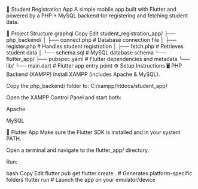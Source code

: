 📱 Student Registration App
A simple mobile app built with Flutter and powered by a PHP + MySQL backend for registering and fetching student data.

📁 Project Structure
graphql
Copy
Edit
student_registration_app/
├── php_backend/
│   ├── connect.php         # Database connection file
│   ├── register.php        # Handles student registration
│   ├── fetch.php           # Retrieves student data
│   └── schema.sql          # MySQL database schema
└── flutter_app/
    ├── pubspec.yaml        # Flutter dependencies and metadata
    └── lib/
        └── main.dart       # Flutter app entry point
⚙️ Setup Instructions
🖥️ PHP Backend (XAMPP)
Install XAMPP (includes Apache & MySQL).

Copy the php_backend/ folder to:
C:/xampp/htdocs/student_app/

Open the XAMPP Control Panel and start both:

Apache

MySQL



📲 Flutter App
Make sure the Flutter SDK is installed and in your system PATH.

Open a terminal and navigate to the flutter_app/ directory.

Run:

bash
Copy
Edit
flutter pub get
flutter create .   # Generates platform-specific folders
flutter run        # Launch the app on your emulator/device

